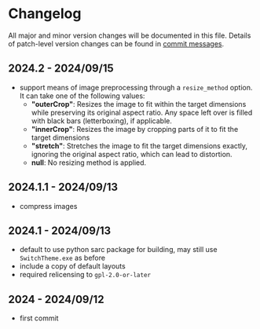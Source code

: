 # Changelog

All major and minor version changes will be documented in this file. Details of
patch-level version changes can be found in [commit messages](../../commits/master).

## 2024.2 - 2024/09/15

- support means of image preprocessing through a `resize_method` option. It can take one of the following values:
	- **"outerCrop"**: Resizes the image to fit within the target dimensions while preserving its original aspect ratio. Any space left over is filled with black bars (letterboxing), if applicable.
	- **"innerCrop"**: Resizes the image by cropping parts of it to fit the target dimensions
	- **"stretch"**: Stretches the image to fit the target dimensions exactly, ignoring the original aspect ratio, which can lead to distortion.
	- **null**: No resizing method is applied.

## 2024.1.1 - 2024/09/13

- compress images

## 2024.1 - 2024/09/13

- default to use python sarc package for building, may still use `SwitchTheme.exe` as before
- include a copy of default layouts
- required relicensing to `gpl-2.0-or-later`

## 2024 - 2024/09/12

- first commit
